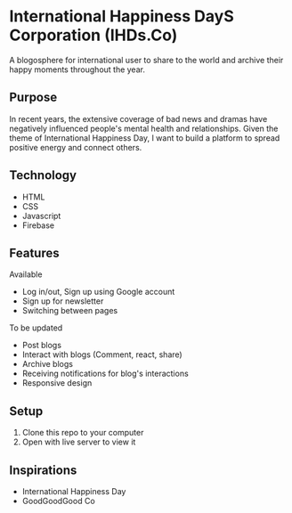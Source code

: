 # International Happiness DayS Corporation (IHDs.Co)
A blogosphere for international user to share to the world and archive their happy moments throughout the year.

## Purpose
In recent years, the extensive coverage of bad news and dramas have negatively influenced people's mental health and relationships. Given the theme of International Happiness Day, I want to build a platform to spread positive energy and connect others.

## Technology
- HTML
- CSS
- Javascript
- Firebase

## Features
Available
- Log in/out, Sign up using Google account
- Sign up for newsletter
- Switching between pages

To be updated
-  Post blogs
-  Interact with blogs (Comment, react, share)
-  Archive blogs
-  Receiving notifications for blog's interactions
-  Responsive design

## Setup
1. Clone this repo to your computer
2. Open with live server to view it

## Inspirations
- International Happiness Day
- GoodGoodGood Co
